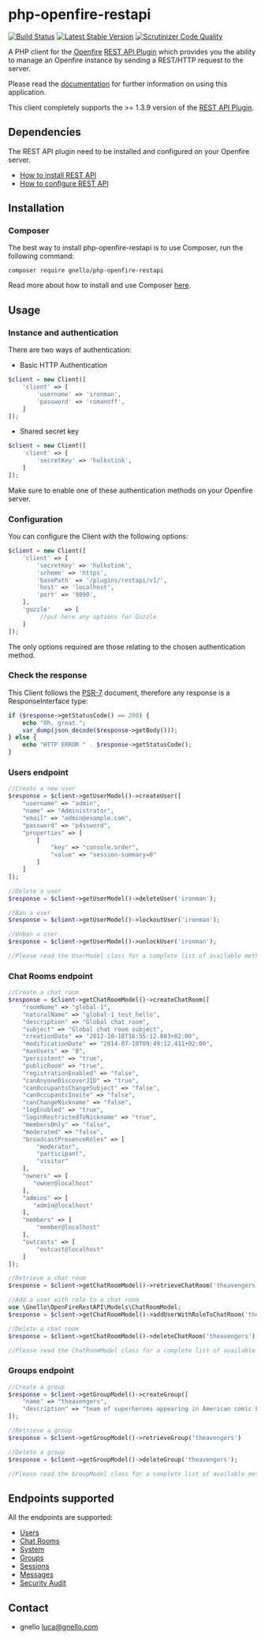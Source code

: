 # php-openfire-restapi

[![Build Status][8]][7] [![Latest Stable Version][10]][11] [![Scrutinizer Code Quality][12]][13]  

A PHP client for the [Openfire][1] [REST API Plugin][2] which provides you the ability
 to manage an Openfire instance by sending a REST/HTTP request to the server.

Please read the [documentation][2] for further information on using this application.

This client completely supports the >= 1.3.9 version of the [REST API Plugin][2].
 
## Dependencies
The REST API plugin need to be installed and configured on your Openfire server.

- [How to install REST API][3]
- [How to configure REST API][4]

## Installation
### Composer
The best way to install php-openfire-restapi is to use Composer, run the following command:

```
composer require gnello/php-openfire-restapi
```

Read more about how to install and use Composer [here][9].

## Usage
### Instance and authentication
There are two ways of authentication:

- Basic HTTP Authentication
```php
$client = new Client([
    'client' => [
        'username' => 'ironman',
        'password' => 'romanoff',
    ]
]);
```
- Shared secret key
```php
$client = new Client([
    'client' => [
        'secretKey' => 'hulkstink',
    ]
]);
```
Make sure to enable one of these authentication methods on your Openfire server.

### Configuration
You can configure the Client with the following options:
```php
$client = new Client([
    'client' => [
        'secretKey' => 'hulkstink',
        'scheme' => 'https',
        'basePath' => '/plugins/restapi/v1/',
        'host' => 'localhost',
        'port' => '9090',
    ],
    'guzzle'    => [
         //put here any options for Guzzle
    ]
]);
```
The only options required are those relating to the chosen authentication method.

### Check the response
This Client follows the [PSR-7][5] document, therefore any response is a ResponseInterface type:
```php
if ($response->getStatusCode() == 200) {
    echo "Oh, great.";
    var_dump(json_decode($response->getBody()));
} else {
    echo "HTTP ERROR " . $response->getStatusCode();
}
```
### Users endpoint
```php
//Create a new user
$response = $client->getUserModel()->createUser([
    "username" => "admin",
    "name" => "Administrator",
    "email" => "admin@example.com",
    "password" => "p4ssword",
    "properties" => [
        [
            "key" => "console.order",
            "value" => "session-summary=0"
        ]
    ]
]);

//Delete a user
$response = $client->getUserModel()->deleteUser('ironman');

//Ban a user
$response = $client->getUserModel()->lockoutUser('ironman');

//Unban a user
$response = $client->getUserModel()->unlockUser('ironman');

//Please read the UserModel class for a complete list of available methods.
```
### Chat Rooms endpoint
```php
//Create a chat room
$response = $client->getChatRoomModel()->createChatRoom([
    "roomName" => "global-1",
    "naturalName" => "global-1_test_hello",
    "description" => "Global chat room",
    "subject" => "Global chat room subject",
    "creationDate" => "2012-10-18T16:55:12.803+02:00",
    "modificationDate" => "2014-07-10T09:49:12.411+02:00",
    "maxUsers" => "0",
    "persistent" => "true",
    "publicRoom" => "true",
    "registrationEnabled" => "false",
    "canAnyoneDiscoverJID" => "true",
    "canOccupantsChangeSubject" => "false",
    "canOccupantsInvite" => "false",
    "canChangeNickname" => "false",
    "logEnabled" => "true",
    "loginRestrictedToNickname" => "true",
    "membersOnly" => "false",
    "moderated" => "false",
    "broadcastPresenceRoles" => [
        "moderator",
        "participant",
        "visitor"
    ],
    "owners" => [
       "owner@localhost"
    ],
    "admins" => [
       "admin@localhost"
    ],
    "members" => [
        "member@localhost"
    ],
    "outcasts" => [
        "outcast@localhost"
    ]
]);

//Retrieve a chat room
$response = $client->getChatRoomModel()->retrieveChatRoom('theavengers')

//Add a user with role to a chat room
use \Gnello\OpenFireRestAPI\Models\ChatRoomModel;
$response = $client->getChatRoomModel()->addUserWithRoleToChatRoom('theavengers', 'ironman', ChatRoomModel::ROLE_MEMBER);

//Delete a chat room
$response = $client->getChatRoomModel()->deleteChatRoom('theavengers');

//Please read the ChatRoomModel class for a complete list of available methods.
```
### Groups endpoint
```php
//Create a group
$response = $client->getGroupModel()->createGroup([
    "name" => "theavengers",
    "description" => "team of superheroes appearing in American comic books published by Marvel Comics",
]);

//Retrieve a group
$response = $client->getGroupModel()->retrieveGroup('theavengers')

//Delete a group
$response = $client->getGroupModel()->deleteGroup('theavengers');

//Please read the GroupModel class for a complete list of available methods.
```

## Endpoints supported  
All the endpoints are supported:
 
- [Users](https://www.igniterealtime.org/projects/openfire/plugins/restapi/readme.html#user-related-rest-endpoints)
- [Chat Rooms](https://www.igniterealtime.org/projects/openfire/plugins/restapi/readme.html#chat-room-related-rest-endpoints)
- [System](https://www.igniterealtime.org/projects/openfire/plugins/restapi/readme.html#system-related-rest-endpoints)
- [Groups](https://www.igniterealtime.org/projects/openfire/plugins/restapi/readme.html#group-related-rest-endpoints)
- [Sessions](https://www.igniterealtime.org/projects/openfire/plugins/restapi/readme.html#session-related-rest-endpoints)
- [Messages](https://www.igniterealtime.org/projects/openfire/plugins/restapi/readme.html#message-related-rest-endpoints)
- [Security Audit](https://www.igniterealtime.org/projects/openfire/plugins/restapi/readme.html#security-audit-related-rest-endpoints)

## Contact
- gnello luca@gnello.com

[1]: http://www.igniterealtime.org/projects/openfire
[2]: https://www.igniterealtime.org/projects/openfire/plugins/restapi/readme.html
[3]: https://www.igniterealtime.org/projects/openfire/plugins/restapi/readme.html#installation
[4]: https://www.igniterealtime.org/projects/openfire/plugins/restapi/readme.html#authentication
[5]: http://www.php-fig.org/psr/psr-7/
[7]: https://travis-ci.org/gnello/php-openfire-restapi
[8]: https://travis-ci.org/gnello/php-openfire-restapi.svg?branch=master
[9]: https://getcomposer.org/doc/00-intro.md#installation-linux-unix-osx
[10]: https://poser.pugx.org/gnello/php-openfire-restapi/v/stable
[11]: https://packagist.org/packages/gnello/php-openfire-restapi
[12]: https://scrutinizer-ci.com/g/gnello/php-openfire-restapi/badges/quality-score.png?b=master
[13]: https://scrutinizer-ci.com/g/gnello/php-openfire-restapi/?branch=master

